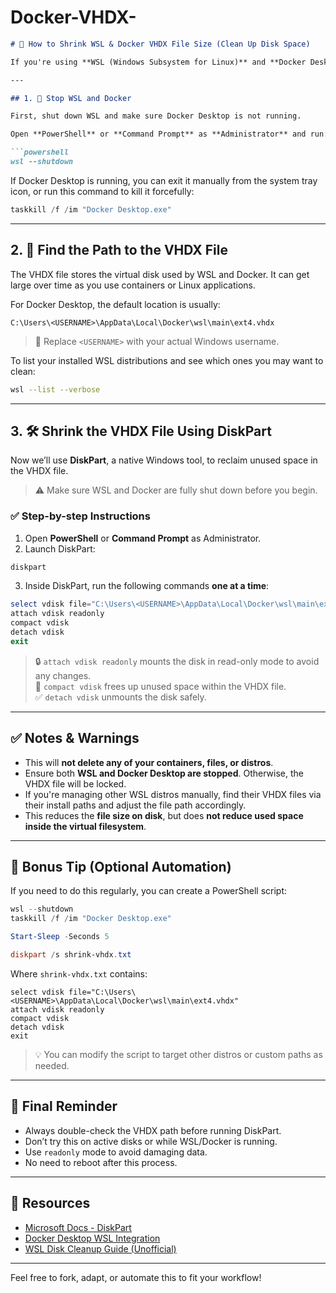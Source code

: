 # Docker-VHDX-
```markdown
# 🧹 How to Shrink WSL & Docker VHDX File Size (Clean Up Disk Space)

If you're using **WSL (Windows Subsystem for Linux)** and **Docker Desktop** on Windows, your VHDX (virtual disk) files can grow significantly over time. This guide shows you how to safely compact those files and reclaim disk space.

---

## 1. 🔻 Stop WSL and Docker

First, shut down WSL and make sure Docker Desktop is not running.

Open **PowerShell** or **Command Prompt** as **Administrator** and run:

```powershell
wsl --shutdown
```

If Docker Desktop is running, you can exit it manually from the system tray icon, or run this command to kill it forcefully:

```powershell
taskkill /f /im "Docker Desktop.exe"
```

---

## 2. 📁 Find the Path to the VHDX File

The VHDX file stores the virtual disk used by WSL and Docker. It can get large over time as you use containers or Linux applications.

For Docker Desktop, the default location is usually:

```
C:\Users\<USERNAME>\AppData\Local\Docker\wsl\main\ext4.vhdx
```

> 🔁 Replace `<USERNAME>` with your actual Windows username.

To list your installed WSL distributions and see which ones you may want to clean:

```bash
wsl --list --verbose
```

---

## 3. 🛠 Shrink the VHDX File Using DiskPart

Now we’ll use **DiskPart**, a native Windows tool, to reclaim unused space in the VHDX file.

> ⚠️ Make sure WSL and Docker are fully shut down before you begin.

### ✅ Step-by-step Instructions

1. Open **PowerShell** or **Command Prompt** as Administrator.
2. Launch DiskPart:

```powershell
diskpart
```

3. Inside DiskPart, run the following commands **one at a time**:

```powershell
select vdisk file="C:\Users\<USERNAME>\AppData\Local\Docker\wsl\main\ext4.vhdx"
attach vdisk readonly
compact vdisk
detach vdisk
exit
```

> 🔒 `attach vdisk readonly` mounts the disk in read-only mode to avoid any changes.  
> 🧽 `compact vdisk` frees up unused space within the VHDX file.  
> ✅ `detach vdisk` unmounts the disk safely.

---

## ✅ Notes & Warnings

- This will **not delete any of your containers, files, or distros**.
- Ensure both **WSL and Docker Desktop are stopped**. Otherwise, the VHDX file will be locked.
- If you're managing other WSL distros manually, find their VHDX files via their install paths and adjust the file path accordingly.
- This reduces the **file size on disk**, but does **not reduce used space inside the virtual filesystem**.

---

## 📌 Bonus Tip (Optional Automation)

If you need to do this regularly, you can create a PowerShell script:

```powershell
wsl --shutdown
taskkill /f /im "Docker Desktop.exe"

Start-Sleep -Seconds 5

diskpart /s shrink-vhdx.txt
```

Where `shrink-vhdx.txt` contains:

```
select vdisk file="C:\Users\<USERNAME>\AppData\Local\Docker\wsl\main\ext4.vhdx"
attach vdisk readonly
compact vdisk
detach vdisk
exit
```

> 💡 You can modify the script to target other distros or custom paths as needed.

---

## 🛑 Final Reminder

- Always double-check the VHDX path before running DiskPart.
- Don’t try this on active disks or while WSL/Docker is running.
- Use `readonly` mode to avoid damaging data.
- No need to reboot after this process.

---

## 📂 Resources

- [Microsoft Docs - DiskPart](https://learn.microsoft.com/en-us/windows-server/administration/windows-commands/diskpart)
- [Docker Desktop WSL Integration](https://docs.docker.com/desktop/wsl/)
- [WSL Disk Cleanup Guide (Unofficial)](https://stackoverflow.com/questions/63687052/how-to-shrink-the-size-of-a-wsl2-virtual-disk)

---

Feel free to fork, adapt, or automate this to fit your workflow!
```
